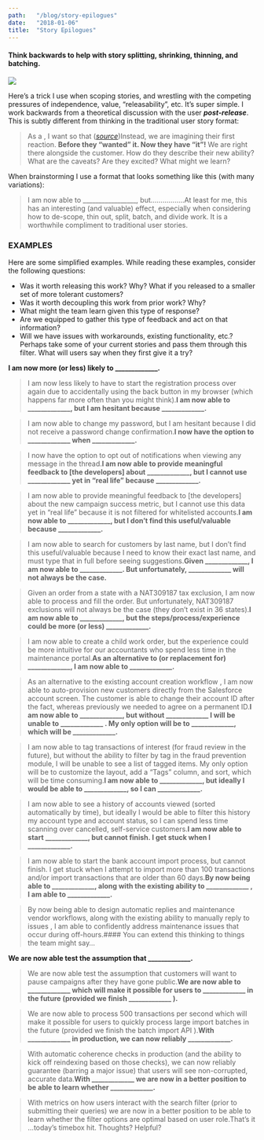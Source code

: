 ```yaml
---
path:	"/blog/story-epilogues"
date:	"2018-01-06"
title:	"Story Epilogues"
---
```


#### Think backwards to help with story splitting, shrinking, thinning, and batching.

![](/images/1*vCIERGkf-73WVVBm8yr0AA@2x.jpeg)

Here’s a trick I use when scoping stories, and wrestling with the competing pressures of independence, value, “releasability”, etc. It’s super simple. I work backwards from a theoretical discussion with the user ***post-release***. This is subtly different from thinking in the traditional user story format:


> As a <type of user>, I want <some goal or feature> so that <some reason or outcome> ([*source*](https://www.scrumalliance.org/community/spotlight/mike-cohn/january-2014/keeping-the-user-in-user-stories))Instead, we are imagining their first reaction. **Before they “wanted” it. Now they have “it”!** We are right there alongside the customer. How do they describe their new ability? What are the caveats? Are they excited? What might we learn?

When brainstorming I use a format that looks something like this (with many variations):


> I am now able to \_\_\_\_\_\_\_\_\_\_\_\_\_\_\_\_\_, but……………..At least for me, this has an interesting (and valuable) effect, especially when considering how to de-scope, thin out, split, batch, and divide work. It is a worthwhile compliment to traditional user stories.

### EXAMPLES

Here are some simplified examples. While reading these examples, consider the following questions:

* Was it worth releasing this work? Why? What if you released to a smaller set of more tolerant customers?
* Was it worth decoupling this work from prior work? Why?
* What might the team learn given this type of response?
* Are we equipped to gather this type of feedback and act on that information?
* Will we have issues with workarounds, existing functionality, etc.?
Perhaps take some of your current stories and pass them through this filter. What will users say when they first give it a try?

**I am now more (or less) likely to \_\_\_\_\_\_\_\_\_\_\_\_\_.**


> I am now less likely to have to start the registration process over again due to accidentally using the back button in my browser (which happens far more often than you might think).**I am now able to \_\_\_\_\_\_\_\_\_\_\_\_\_, but I am hesitant because \_\_\_\_\_\_\_\_\_\_\_\_\_.**


> I am now able to change my password, but I am hesitant because I did not receive a password change confirmation.**I now have the option to \_\_\_\_\_\_\_\_\_\_\_\_\_ when \_\_\_\_\_\_\_\_\_\_\_\_\_.**


> I now have the option to opt out of notifications when viewing any message in the thread.**I am now able to provide meaningful feedback to [the developers] about \_\_\_\_\_\_\_\_\_\_\_\_\_, but I cannot use \_\_\_\_\_\_\_\_\_\_\_\_\_ yet in “real life” because \_\_\_\_\_\_\_\_\_\_\_\_\_.**


> I am now able to provide meaningful feedback to [the developers] about the new campaign success metric, but I cannot use this data yet in “real life” because it is not filtered for whitelisted accounts.**I am now able to \_\_\_\_\_\_\_\_\_\_\_\_\_, but I don’t find this useful/valuable because \_\_\_\_\_\_\_\_\_\_\_\_\_.**


> I am now able to search for customers by last name, but I don’t find this useful/valuable because I need to know their exact last name, and must type that in full before seeing suggestions.**Given \_\_\_\_\_\_\_\_\_\_\_\_\_, I am now able to \_\_\_\_\_\_\_\_\_\_\_\_\_. But unfortunately, \_\_\_\_\_\_\_\_\_\_\_\_\_ will not always be the case.**


> Given an order from a state with a NAT309187 tax exclusion, I am now able to process and fill the order. But unfortunately, NAT309187 exclusions will not always be the case (they don’t exist in 36 states).**I am now able to \_\_\_\_\_\_\_\_\_\_\_\_\_, but the steps/process/experience could be more (or less) \_\_\_\_\_\_\_\_\_\_\_\_\_.**


> I am now able to create a child work order, but the experience could be more intuitive for our accountants who spend less time in the maintenance portal.**As an alternative to (or replacement for) \_\_\_\_\_\_\_\_\_\_\_\_\_, I am now able to \_\_\_\_\_\_\_\_\_\_\_\_\_.**


> As an alternative to the existing account creation workflow , I am now able to auto-provision new customers directly from the Salesforce account screen. The customer is able to change their account ID after the fact, whereas previously we needed to agree on a permanent ID.**I am now able to \_\_\_\_\_\_\_\_\_\_\_\_\_, but without \_\_\_\_\_\_\_\_\_\_\_\_\_ I will be unable to \_\_\_\_\_\_\_\_\_\_\_\_\_ . My only option will be to \_\_\_\_\_\_\_\_\_\_\_\_\_, which will be \_\_\_\_\_\_\_\_\_\_\_\_\_.**


> I am now able to tag transactions of interest (for fraud review in the future), but without the ability to filter by tag in the fraud prevention module, I will be unable to see a list of tagged items. My only option will be to customize the layout, add a “Tags” column, and sort, which will be time consuming.**I am now able to \_\_\_\_\_\_\_\_\_\_\_\_\_, but ideally I would be able to \_\_\_\_\_\_\_\_\_\_\_\_\_, so I can \_\_\_\_\_\_\_\_\_\_\_\_\_.**


> I am now able to see a history of accounts viewed (sorted automatically by time), but ideally I would be able to filter this history my account type and account status, so I can spend less time scanning over cancelled, self-service customers.**I am now able to start \_\_\_\_\_\_\_\_\_\_\_\_\_, but cannot finish. I get stuck when I \_\_\_\_\_\_\_\_\_\_\_\_\_.**


> I am now able to start the bank account import process, but cannot finish. I get stuck when I attempt to import more than 100 transactions and/or import transactions that are older than 60 days.**By now being able to \_\_\_\_\_\_\_\_\_\_\_\_\_, along with the existing ability to \_\_\_\_\_\_\_\_\_\_\_\_\_ , I am able to \_\_\_\_\_\_\_\_\_\_\_\_\_.**


> By now being able to design automatic replies and maintenance vendor workflows, along with the existing ability to manually reply to issues , I am able to confidently address maintenance issues that occur during off-hours.#### You can extend this thinking to things the team might say…

**We are now able test the assumption that \_\_\_\_\_\_\_\_\_\_\_\_\_.**


> We are now able test the assumption that customers will want to pause campaigns after they have gone public.**We are now able to \_\_\_\_\_\_\_\_\_\_\_\_\_ which will make it possible for users to \_\_\_\_\_\_\_\_\_\_\_\_\_ in the future (provided we finish \_\_\_\_\_\_\_\_\_\_\_\_\_ ).**


> We are now able to process 500 transactions per second which will make it possible for users to quickly process large import batches in the future (provided we finish the batch import API ).**With \_\_\_\_\_\_\_\_\_\_\_\_\_ in production, we can now reliably \_\_\_\_\_\_\_\_\_\_\_\_\_.**


> With automatic coherence checks in production (and the ability to kick off reindexing based on those checks), we can now reliably guarantee (barring a major issue) that users will see non-corrupted, accurate data.**With \_\_\_\_\_\_\_\_\_\_\_\_\_ we are now in a better position to be able to learn whether \_\_\_\_\_\_\_\_\_\_\_\_\_.**


> With metrics on how users interact with the search filter (prior to submitting their queries) we are now in a better position to be able to learn whether the filter options are optimal based on user role.That’s it …today’s timebox hit. Thoughts? Helpful?

